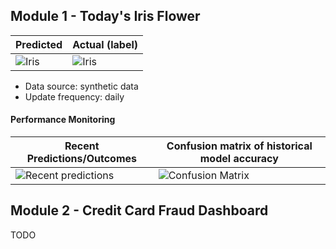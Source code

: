 
## Module 1 - Today's Iris Flower 

| Predicted | Actual (label)
|--------|------- 
| ![Iris](https://raw.githubusercontent.com/featurestoreorg/serverless-ml-course/gh-pages/assets/latest_iris.png) | ![Iris](https://raw.githubusercontent.com/featurestoreorg/serverless-ml-course/gh-pages/assets/actual_iris.png) 

 * Data source: synthetic data
 * Update frequency: daily

#### Performance Monitoring 

| Recent Predictions/Outcomes | Confusion matrix of historical model accuracy 
|--------|------- 
| ![Recent predictions](https://raw.githubusercontent.com/featurestoreorg/serverless-ml-course/gh-pages/assets/df_recent.png) | ![Confusion Matrix](https://raw.githubusercontent.com/featurestoreorg/serverless-ml-course/gh-pages/assets/confusion_matrix.png)


## Module 2 - Credit Card Fraud Dashboard


TODO


